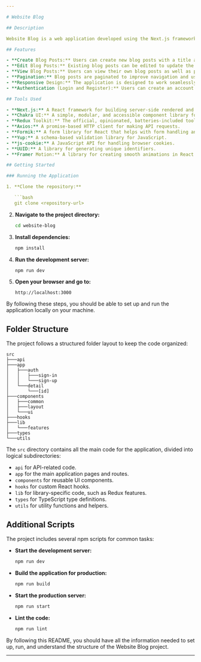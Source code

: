 ```yaml
---

# Website Blog

## Description

Website Blog is a web application developed using the Next.js framework, Chakra UI for styling, and Redux Toolkit for state management. It allows users to create, edit, and view blog posts. The application provides a user-friendly interface with features like pagination and responsive design.

## Features

- **Create Blog Posts:** Users can create new blog posts with a title and content.
- **Edit Blog Posts:** Existing blog posts can be edited to update the title and content.
- **View Blog Posts:** Users can view their own blog posts as well as posts from other users.
- **Pagination:** Blog posts are paginated to improve navigation and user experience.
- **Responsive Design:** The application is designed to work seamlessly across various screen sizes and devices.
- **Authentication (Login and Register):** Users can create an account to access the application. They can log in securely to manage their blog posts.

## Tools Used

- **Next.js:** A React framework for building server-side rendered and statically generated web applications.
- **Chakra UI:** A simple, modular, and accessible component library for React applications.
- **Redux Toolkit:** The official, opinionated, batteries-included toolset for efficient Redux development.
- **Axios:** A promise-based HTTP client for making API requests.
- **Formik:** A form library for React that helps with form handling and validation.
- **Yup:** A schema-based validation library for JavaScript.
- **js-cookie:** A JavaScript API for handling browser cookies.
- **UUID:** A library for generating unique identifiers.
- **Framer Motion:** A library for creating smooth animations in React applications.

## Getting Started

### Running the Application

1. **Clone the repository:**

   ```bash
   git clone <repository-url>
   ```

2. **Navigate to the project directory:**

   ```bash
   cd website-blog
   ```

3. **Install dependencies:**

   ```bash
   npm install
   ```

4. **Run the development server:**

   ```bash
   npm run dev
   ```

5. **Open your browser and go to:**

   ```plaintext
   http://localhost:3000
   ```

By following these steps, you should be able to set up and run the application locally on your machine.

## Folder Structure

The project follows a structured folder layout to keep the code organized:

```
src
├───api
├───app
│   ├───auth
│   │   ├───sign-in
│   │   └───sign-up
│   └───detail
│       └───[id]
├───components
│   ├───common
│   ├───layout
│   └───ui
├───hooks
├───lib
│   └───features
├───types
└───utils
```

The `src` directory contains all the main code for the application, divided into logical subdirectories:
- `api` for API-related code.
- `app` for the main application pages and routes.
- `components` for reusable UI components.
- `hooks` for custom React hooks.
- `lib` for library-specific code, such as Redux features.
- `types` for TypeScript type definitions.
- `utils` for utility functions and helpers.

## Additional Scripts

The project includes several npm scripts for common tasks:

- **Start the development server:**

  ```bash
  npm run dev
  ```

- **Build the application for production:**

  ```bash
  npm run build
  ```

- **Start the production server:**

  ```bash
  npm run start
  ```

- **Lint the code:**

  ```bash
  npm run lint
  ```

By following this README, you should have all the information needed to set up, run, and understand the structure of the Website Blog project.

---
```

